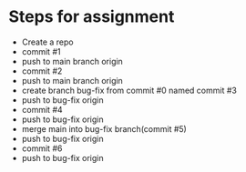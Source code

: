 # Steps for assignment
- Create a repo
- commit #1
- push to main branch origin
- commit #2
- push to main branch origin
- create branch bug-fix from commit #0 named commit #3
- push to bug-fix origin
- commit #4
- push to bug-fix origin
- merge main into bug-fix branch(commit #5)
- push to bug-fix origin
- commit #6
- push to bug-fix origin